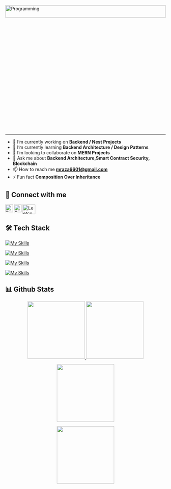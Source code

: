 <img alt=Programming width=100% height=10% src="Hero Banner.gif">
<hr></hr>

- 🔭 I’m currently working on **Backend / Nest Projects**
- 🌱 I’m currently learning **Backend Architecture / Design Patterns**
- 👯 I’m looking to collaborate on **MERN Projects**
- 💬 Ask me about **Backend Architecture,Smart Contract Security, Blockchain**
- 📫 How to reach me **mraza6601@gmail.com**
- ⚡ Fun fact **Composition Over Inheritance**

## 🔗 Connect with me
<p align="left">
<a href="https://www.linkedin.com/in/mrazaabbas">
  <img align="left" alt="Raza's LinkdeIn" width="24px" src="https://cdn.simpleicons.org/linkedin/C2C2C4" />
</a>
<a href="https://x.com/muhammadRaza109">
  <img align="left" alt="Raza's Twitter" width="24px" src="https://cdn.simpleicons.org/x/C2C2C4" />
</a>

<a href="https://leetcode.com/u/mraza6601/" target="blank"><img align="center" src="https://raw.githubusercontent.com/rahuldkjain/github-profile-readme-generator/master/src/images/icons/Social/leet-code.svg" alt="Leetcode Account" height="30" width="40" /></a>
</p>

## 🛠️ Tech Stack

[![My Skills](https://skillicons.dev/icons?i=js,ts,py,java,cpp,solidity&theme=dark)](https://skillicons.dev)

[![My Skills](https://skillicons.dev/icons?i=html,css,bootstrap,tailwind,react,next,materialui,prisma,redux&theme=dark)](https://skillicons.dev)

[![My Skills](https://skillicons.dev/icons?i=nodejs,express,nest,sqlite,mysql,postgres,mongodb&theme=dark)](https://skillicons.dev)

[![My Skills](https://skillicons.dev/icons?i=git,vscode,replit,powershell,postman&theme=dark)](https://skillicons.dev)


## 📊 Github Stats

<p align="center">
<a href="https://github.com/Mraza143">

  <img height="180em" src="https://github-readme-stats-eight-theta.vercel.app/api?username=mrazaabbas54&show_icons=true&theme=radical&include_all_commits=true&count_private=true"/>

  <img height="180em" src="https://github-readme-stats-eight-theta.vercel.app/api/top-langs/?username=mrazaabbas54&layout=compact&langs_count=8&theme=radical"/>
</a>
</p>

<p align="center">
<a href="https://github.com/mrazaabbas54">
  <img height="180em" src="https://github-readme-streak-stats.herokuapp.com/?user=Mraza143&theme=radical&hide_border=false"/>
</a>
</p>

<p align="center">
<a href="https://github.com/mrazaabbas54">
  <img height="180em" src="https://leetcard.jacoblin.cool/mraza6601?theme=dark"/>
</a>
</p>
